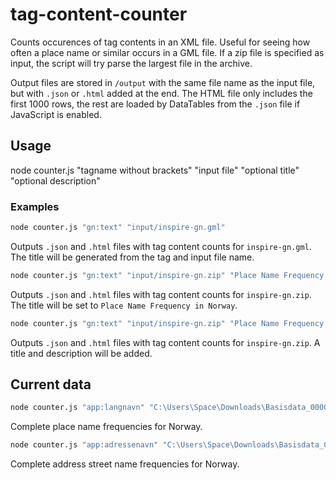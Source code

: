 # tag-content-counter
Counts occurences of tag contents in an XML file. Useful for seeing how often a place name or similar occurs in a GML file. If a zip file is specified as input, the script will try parse the largest file in the archive.

Output files are stored in `/output` with the same file name as the input file, but with `.json` or `.html` added at the end. The HTML file only includes the first 1000 rows, the rest are loaded by DataTables from the `.json` file if JavaScript is enabled.

## Usage
node counter.js "tagname without brackets" "input file" "optional title" "optional description"

### Examples
```bash
node counter.js "gn:text" "input/inspire-gn.gml" 
```
Outputs `.json` and `.html` files with tag content counts for `inspire-gn.gml`. The title will be generated from the tag and input file name.
```bash
node counter.js "gn:text" "input/inspire-gn.zip" "Place Name Frequency in Norway"
```
Outputs `.json` and `.html` files with tag content counts for `inspire-gn.zip`. The title will be set to `Place Name Frequency in Norway`.

```bash
node counter.js "gn:text" "input/inspire-gn.zip" "Place Name Frequency in Norway" "Shows the amount of times place names are used in Norway's INSPIRE place name data set. Data from Kartverket."
```
Outputs `.json` and `.html` files with tag content counts for `inspire-gn.zip`. A title and description will be added.

## Current data
```bash
node counter.js "app:langnavn" "C:\Users\Space\Downloads\Basisdata_0000_Norge_25833_StedsnavnKomplettSSR_GML.zip" "Place Name Frequency in Norway" "Shows the amount of times all official place names in Norway are used. Data from Kartverket."
```
Complete place name frequencies for Norway.

```bash
node counter.js "app:adressenavn" "C:\Users\Space\Downloads\Basisdata_0000_Norge_4258_MatrikkelenVegadresse_GML.zip" "Address Street Name Frequency in Norway" "Shows the amount of addresses per street name in Norway. Data from Kartverket."
```
Complete address street name frequencies for Norway.